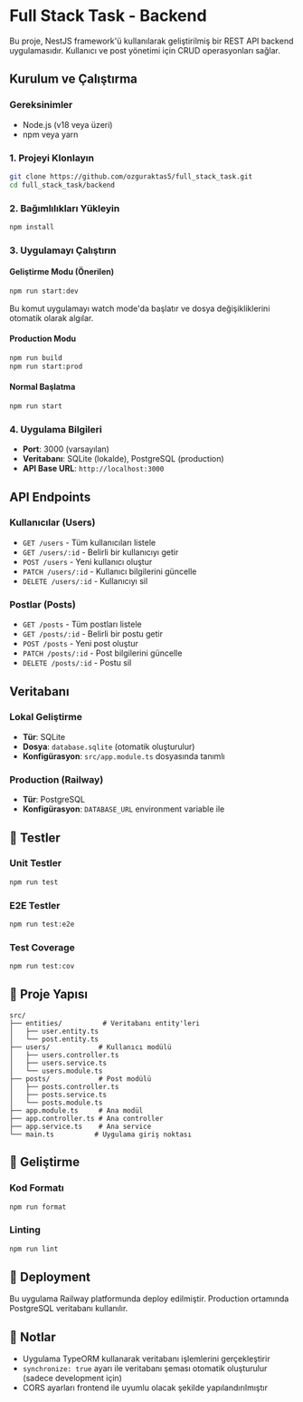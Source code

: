 # Full Stack Task - Backend

Bu proje, NestJS framework'ü kullanılarak geliştirilmiş bir REST API backend uygulamasıdır. Kullanıcı ve post yönetimi için CRUD operasyonları sağlar.

## Kurulum ve Çalıştırma

### Gereksinimler
- Node.js (v18 veya üzeri)
- npm veya yarn

### 1. Projeyi Klonlayın
```bash
git clone https://github.com/ozguraktas5/full_stack_task.git
cd full_stack_task/backend
```

### 2. Bağımlılıkları Yükleyin
```bash
npm install
```

### 3. Uygulamayı Çalıştırın

#### Geliştirme Modu (Önerilen)
```bash
npm run start:dev
```
Bu komut uygulamayı watch mode'da başlatır ve dosya değişikliklerini otomatik olarak algılar.

#### Production Modu
```bash
npm run build
npm run start:prod
```

#### Normal Başlatma
```bash
npm run start
```

### 4. Uygulama Bilgileri
- **Port**: 3000 (varsayılan)
- **Veritabanı**: SQLite (lokalde), PostgreSQL (production)
- **API Base URL**: `http://localhost:3000`

## API Endpoints

### Kullanıcılar (Users)
- `GET /users` - Tüm kullanıcıları listele
- `GET /users/:id` - Belirli bir kullanıcıyı getir
- `POST /users` - Yeni kullanıcı oluştur
- `PATCH /users/:id` - Kullanıcı bilgilerini güncelle
- `DELETE /users/:id` - Kullanıcıyı sil

### Postlar (Posts)
- `GET /posts` - Tüm postları listele
- `GET /posts/:id` - Belirli bir postu getir
- `POST /posts` - Yeni post oluştur
- `PATCH /posts/:id` - Post bilgilerini güncelle
- `DELETE /posts/:id` - Postu sil

## Veritabanı

### Lokal Geliştirme
- **Tür**: SQLite
- **Dosya**: `database.sqlite` (otomatik oluşturulur)
- **Konfigürasyon**: `src/app.module.ts` dosyasında tanımlı

### Production (Railway)
- **Tür**: PostgreSQL
- **Konfigürasyon**: `DATABASE_URL` environment variable ile

## 🧪 Testler

### Unit Testler
```bash
npm run test
```

### E2E Testler
```bash
npm run test:e2e
```

### Test Coverage
```bash
npm run test:cov
```

## 📁 Proje Yapısı

```
src/
├── entities/          # Veritabanı entity'leri
│   ├── user.entity.ts
│   └── post.entity.ts
├── users/            # Kullanıcı modülü
│   ├── users.controller.ts
│   ├── users.service.ts
│   └── users.module.ts
├── posts/            # Post modülü
│   ├── posts.controller.ts
│   ├── posts.service.ts
│   └── posts.module.ts
├── app.module.ts     # Ana modül
├── app.controller.ts # Ana controller
├── app.service.ts    # Ana service
└── main.ts          # Uygulama giriş noktası
```

## 🔧 Geliştirme

### Kod Formatı
```bash
npm run format
```

### Linting
```bash
npm run lint
```

## 🚀 Deployment

Bu uygulama Railway platformunda deploy edilmiştir. Production ortamında PostgreSQL veritabanı kullanılır.

## 📝 Notlar

- Uygulama TypeORM kullanarak veritabanı işlemlerini gerçekleştirir
- `synchronize: true` ayarı ile veritabanı şeması otomatik oluşturulur (sadece development için)
- CORS ayarları frontend ile uyumlu olacak şekilde yapılandırılmıştır
